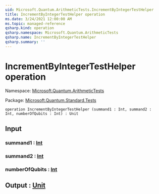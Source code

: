 ```yaml
---
uid: Microsoft.Quantum.ArithmeticTests.IncrementByIntegerTestHelper
title: IncrementByIntegerTestHelper operation
ms.date: 3/24/2021 12:00:00 AM
ms.topic: managed-reference
qsharp.kind: operation
qsharp.namespace: Microsoft.Quantum.ArithmeticTests
qsharp.name: IncrementByIntegerTestHelper
qsharp.summary: ''
---
```


# IncrementByIntegerTestHelper operation

Namespace: [Microsoft.Quantum.ArithmeticTests](xref:Microsoft.Quantum.ArithmeticTests)

Package: [Microsoft.Quantum.Standard.Tests](https://nuget.org/packages/Microsoft.Quantum.Standard.Tests)




```qsharp
operation IncrementByIntegerTestHelper (summand1 : Int, summand2 : Int, numberOfQubits : Int) : Unit
```


## Input

### summand1 : [Int](xref:microsoft.quantum.lang-ref.int)




### summand2 : [Int](xref:microsoft.quantum.lang-ref.int)




### numberOfQubits : [Int](xref:microsoft.quantum.lang-ref.int)





## Output : [Unit](xref:microsoft.quantum.lang-ref.unit)

